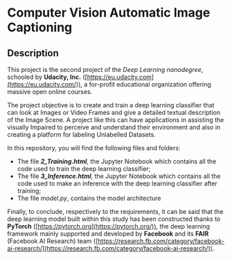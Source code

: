 

# Computer Vision Automatic Image Captioning

## Description

This project is the second project of the _Deep Learning nanodegree_, schooled by **Udacity, Inc.** ([https://eu.udacity.com](https://eu.udacity.com/)), a for-profit educational organization offering massive open online courses.

The project objective is to create and train a deep learning classifier that can look at Images or Video Frames and give a detailed textual description of the Image Scene.
A project like this can have applications in assisting the visually Impaired to perceive and understand their environment and also in creating a platform for labeling Unlabelled Datasets.

In this repository, you will find the following files and folders:

-   The file  _**2_Training.html**_, the Jupyter Notebook which contains all the code used to train the deep learning classifier;
-   The file  _**3_Inference.html**_, the Jupyter Notebook which contains all the code used to make an inference with the deep learning classifier after training;
-   The file  _model.py_, contains the model architecture

Finally, to conclude, respectively to the requirements, it can be said that the deep learning model built within this study has been constructed thanks to  **PyTorch**  ([https://pytorch.org](https://pytorch.org/)), the deep learning framework mainly supported and developed by  **Facebook**  and its  **FAIR**  (Facebook AI Research) team ([https://research.fb.com/category/facebook-ai-research/](https://research.fb.com/category/facebook-ai-research/)).
